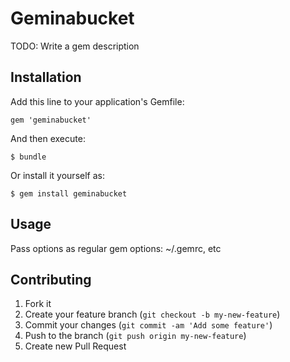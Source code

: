 # Geminabucket

TODO: Write a gem description

## Installation

Add this line to your application's Gemfile:

    gem 'geminabucket'

And then execute:

    $ bundle

Or install it yourself as:

    $ gem install geminabucket

## Usage

Pass options as regular gem options:
 ~/.gemrc, etc

## Contributing

1. Fork it
2. Create your feature branch (`git checkout -b my-new-feature`)
3. Commit your changes (`git commit -am 'Add some feature'`)
4. Push to the branch (`git push origin my-new-feature`)
5. Create new Pull Request
